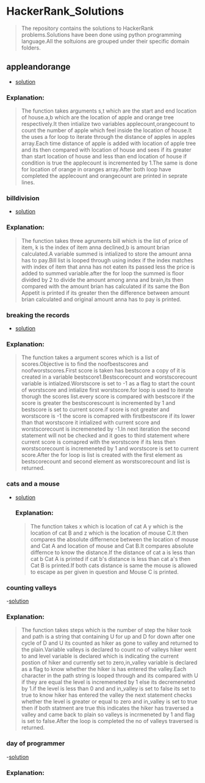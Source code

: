 # HackerRank_Solutions
>  The repository contains the solutions to HackerRank problems.Solutions have been done using python programming language.All the soltuions are grouped under their specific domain folders.

## appleandorange
- [solution](./solutions/implementation/apple_and_orange.py)

 ### Explanation:
>The function takes arguments s,t which are the start and end location of house.a,b which are the location of apple and orange tree respectively.It then intialize two variables applecount,orangecount to count the number of apple which feel inside the location of house.It the uses a for loop to iterate through the distance of apples in apples array.Each time distance of apple is added with location of apple tree and its then compared with location of house and sees if its greater than start location of house and less than end location of house if condition is true the applecount is incremented by 1.The same is done for location of orange in oranges array.After both loop have completed the applecount and orangecount are printed in seprate lines.

### billdivision
- [solution](./)

 ### Explanation:
 >The function takes three agruments bill which is the list of price of item, k is the index of item anna declined,b is amount brian calculated.A variable summed is intialized to store the amount anna has to pay.Bill list is looped through using index if the index matches with index of item that anna has not eaten its passed less the price is added to summed variable.after the for loop the summed is floor divided by 2 to divide the amount among anna and brain,its then compared with the amount brian has calculated if its same the Bon Appetit is printed if its greater then the difference between amount brian calculated and original amount anna has to pay is printed.

### breaking the records
- [solution](./)

### Explanation:
>The function takes a argument scores which is a list of scores.Objective is to find the noofbestscores and noofworstscores.First score is taken has bestscore a copy of it is created in a variable bestscore1.Bestscorecount and worstscorecount variable is intialzed.Worstscore is set to -1 as a flag to start the count of worstscore and intialize first worstscore.for loop is used to iterate thorugh the scores list.every score is compared with bestscore if the score is greater the bestscorescount is incremented by 1 and bestscore is set to current score.if score is not greater and worstscore is -1 the  score is comapred with firstbestscore if its lower than that worstscore it intialized with current score and worstscorecount is incremeneted by -1.In next iteration the second statement will not be checked and it goes to third statement where current score is comapred with the worstscore if its less then worstscorecount is incremeneted by 1 and worstscore is set to current score.After the for loop is list is created with the first element as bestscorecount and second element as worstscorecount and list is returned.

### cats and a mouse
- [solution](./)

  ### Explanation:
  >The function takes x which is location of cat A y which is the location of cat B and z which is the location of mouse C.It then compares the absolute differnence between the location of mouse and Cat A and location of mouse and Cat B.It compares absolute differnce to know the distance.If the distance of cat a is less than cat b Cat A is printed if cat b's distance is less than cat a's then Cat B is printed.If both cats distance is same the mouse is allowed to escape as per given in question and Mouse C is printed.


### counting valleys
-[solution](./)

  ### Explanation:
  >The function takes steps which is the number of step the hiker took and path is a string that containing U for up and D for down after one cycle of D and U its counted as hiker as gone to valley and returned to the plain.Variable valleys is declared to count no of valleys hiker went to and level variable is declared which is indicating the current postion of hiker and currently set to zero,in_valley variable is declared as a flag to know whether the hiker is has entered the valley.Each character in the path string is looped through and its compared with U if they are equal the level is incremeneted by 1 else its decremeneted by 1.if the level is less than 0 and and in_valley is set to false its set to true to know hiker has entered the valley the next statement checks whether the level is greater or equal to zero and in_valley is set to true then if both statment are true this indicates the hiker has traversed a valley and came back to plain so valleys is incrmeneted by 1 and flag is set to false.After the loop is completed the no of valleys traversed is returned.


 ### day of programmer
 -[solution](./)

 ### Explanation:
 >

